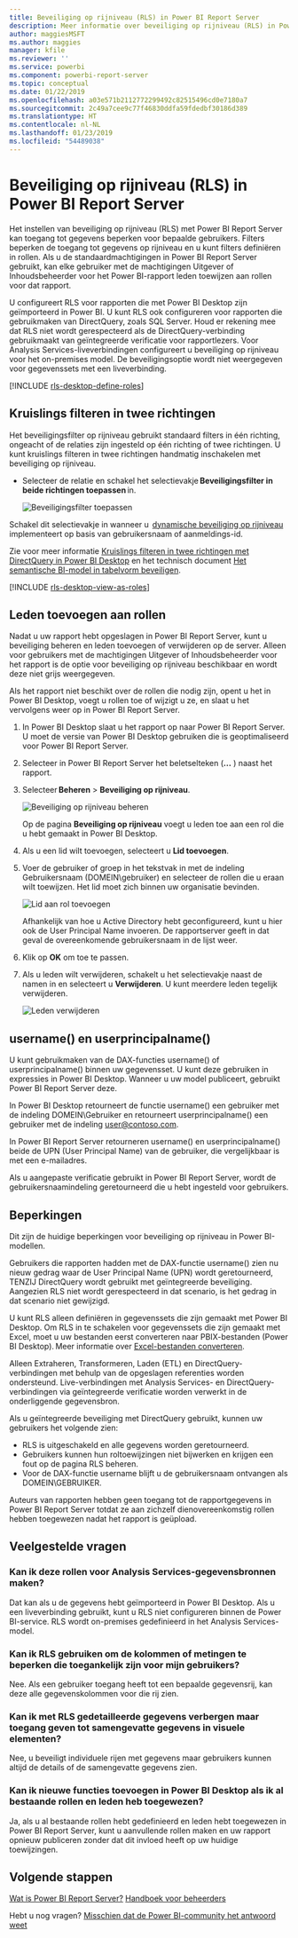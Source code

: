 ```yaml
---
title: Beveiliging op rijniveau (RLS) in Power BI Report Server
description: Meer informatie over beveiliging op rijniveau (RLS) in Power BI Report Server.
author: maggiesMSFT
ms.author: maggies
manager: kfile
ms.reviewer: ''
ms.service: powerbi
ms.component: powerbi-report-server
ms.topic: conceptual
ms.date: 01/22/2019
ms.openlocfilehash: a03e571b2112772299492c82515496cd0e7180a7
ms.sourcegitcommit: 2c49a7cee9c77f46830ddfa59fdedbf30186d389
ms.translationtype: HT
ms.contentlocale: nl-NL
ms.lasthandoff: 01/23/2019
ms.locfileid: "54489038"
---
```

# <a name="row-level-security-rls-in-power-bi-report-server"></a>Beveiliging op rijniveau (RLS) in Power BI Report Server

Het instellen van beveiliging op rijniveau (RLS) met Power BI Report Server kan toegang tot gegevens beperken voor bepaalde gebruikers. Filters beperken de toegang tot gegevens op rijniveau en u kunt filters definiëren in rollen.  Als u de standaardmachtigingen in Power BI Report Server gebruikt, kan elke gebruiker met de machtigingen Uitgever of Inhoudsbeheerder voor het Power BI-rapport leden toewijzen aan rollen voor dat rapport.    

U configureert RLS voor rapporten die met Power BI Desktop zijn geïmporteerd in Power BI. U kunt RLS ook configureren voor rapporten die gebruikmaken van DirectQuery, zoals SQL Server.  Houd er rekening mee dat RLS niet wordt gerespecteerd als de DirectQuery-verbinding gebruikmaakt van geïntegreerde verificatie voor rapportlezers. Voor Analysis Services-liveverbindingen configureert u beveiliging op rijniveau voor het on-premises model. De beveiligingsoptie wordt niet weergegeven voor gegevenssets met een liveverbinding. 

[!INCLUDE [rls-desktop-define-roles](../includes/rls-desktop-define-roles.md)]

## <a name="bidirectional-cross-filtering"></a>Kruislings filteren in twee richtingen

Het beveiligingsfilter op rijniveau gebruikt standaard filters in één richting, ongeacht of de relaties zijn ingesteld op één richting of twee richtingen. U kunt kruislings filteren in twee richtingen handmatig inschakelen met beveiliging op rijniveau.

- Selecteer de relatie en schakel het selectievakje **Beveiligingsfilter in beide richtingen toepassen** in. 

    ![Beveiligingsfilter toepassen](media/row-level-security-report-server/rls-apply-security-filter.png)

Schakel dit selectievakje in wanneer u  [dynamische beveiliging op rijniveau](https://docs.microsoft.com/sql/analysis-services/supplemental-lesson-implement-dynamic-security-by-using-row-filters) implementeert op basis van gebruikersnaam of aanmeldings-id. 

Zie voor meer informatie [Kruislings filteren in twee richtingen met DirectQuery in Power BI Desktop](../desktop-bidirectional-filtering.md) en het technisch document [Het semantische BI-model in tabelvorm beveiligen](http://download.microsoft.com/download/D/2/0/D20E1C5F-72EA-4505-9F26-FEF9550EFD44/Securing%20the%20Tabular%20BI%20Semantic%20Model.docx).

[!INCLUDE [rls-desktop-view-as-roles](../includes/rls-desktop-view-as-roles.md)]


## <a name="add-members-to-roles"></a>Leden toevoegen aan rollen 

Nadat u uw rapport hebt opgeslagen in Power BI Report Server, kunt u beveiliging beheren en leden toevoegen of verwijderen op de server. Alleen voor gebruikers met de machtigingen Uitgever of Inhoudsbeheerder voor het rapport is de optie voor beveiliging op rijniveau beschikbaar en wordt deze niet grijs weergegeven.

 Als het rapport niet beschikt over de rollen die nodig zijn, opent u het in Power BI Desktop, voegt u rollen toe of wijzigt u ze, en slaat u het vervolgens weer op in Power BI Report Server. 

1. In Power BI Desktop slaat u het rapport op naar Power BI Report Server. U moet de versie van Power BI Desktop gebruiken die is geoptimaliseerd voor Power BI Report Server.
2. Selecteer in Power BI Report Server het beletselteken (**...** ) naast het rapport. 

3. Selecteer **Beheren** > **Beveiliging op rijniveau**. 

     ![Beveiliging op rijniveau beheren](media/row-level-security-report-server/power-bi-report-server-rls-dialog.png)

    Op de pagina **Beveiliging op rijniveau** voegt u leden toe aan een rol die u hebt gemaakt in Power BI Desktop.

5. Als u een lid wilt toevoegen, selecteert u **Lid toevoegen**.

1. Voer de gebruiker of groep in het tekstvak in met de indeling Gebruikersnaam (DOMEIN\gebruiker) en selecteer de rollen die u eraan wilt toewijzen. Het lid moet zich binnen uw organisatie bevinden.   

    ![Lid aan rol toevoegen](media/row-level-security-report-server/power-bi-report-server-add-members.png)

    Afhankelijk van hoe u Active Directory hebt geconfigureerd, kunt u hier ook de User Principal Name invoeren. De rapportserver geeft in dat geval de overeenkomende gebruikersnaam in de lijst weer.

1. Klik op **OK** om toe te passen.   

8. Als u leden wilt verwijderen, schakelt u het selectievakje naast de namen in en selecteert u **Verwijderen**.  U kunt meerdere leden tegelijk verwijderen. 

    ![Leden verwijderen](media/row-level-security-report-server/power-bi-report-server-delete-members.png)


## <a name="username-and-userprincipalname"></a>username() en userprincipalname()

U kunt gebruikmaken van de DAX-functies username() of userprincipalname() binnen uw gegevensset. U kunt deze gebruiken in expressies in Power BI Desktop. Wanneer u uw model publiceert, gebruikt Power BI Report Server deze.

In Power BI Desktop retourneert de functie username() een gebruiker met de indeling DOMEIN\Gebruiker en retourneert userprincipalname() een gebruiker met de indeling user@contoso.com.

In Power BI Report Server retourneren username() en userprincipalname() beide de UPN (User Principal Name) van de gebruiker, die vergelijkbaar is met een e-mailadres.

Als u aangepaste verificatie gebruikt in Power BI Report Server, wordt de gebruikersnaamindeling geretourneerd die u hebt ingesteld voor gebruikers.  

## <a name="limitations"></a>Beperkingen 

Dit zijn de huidige beperkingen voor beveiliging op rijniveau in Power BI-modellen. 

Gebruikers die rapporten hadden met de DAX-functie username() zien nu nieuw gedrag waar de User Principal Name (UPN) wordt geretourneerd, TENZIJ DirectQuery wordt gebruikt met geïntegreerde beveiliging.  Aangezien RLS niet wordt gerespecteerd in dat scenario, is het gedrag in dat scenario niet gewijzigd.

U kunt RLS alleen definiëren in gegevenssets die zijn gemaakt met Power BI Desktop. Om RLS in te schakelen voor gegevenssets die zijn gemaakt met Excel, moet u uw bestanden eerst converteren naar PBIX-bestanden (Power BI Desktop). Meer informatie over [Excel-bestanden converteren](../desktop-import-excel-workbooks.md).

Alleen Extraheren, Transformeren, Laden (ETL) en DirectQuery-verbindingen met behulp van de opgeslagen referenties worden ondersteund. Live-verbindingen met Analysis Services- en DirectQuery-verbindingen via geïntegreerde verificatie worden verwerkt in de onderliggende gegevensbron. 

Als u geïntegreerde beveiliging met DirectQuery gebruikt, kunnen uw gebruikers het volgende zien:
- RLS is uitgeschakeld en alle gegevens worden geretourneerd.
- Gebruikers kunnen hun roltoewijzingen niet bijwerken en krijgen een fout op de pagina RLS beheren.
- Voor de DAX-functie username blijft u de gebruikersnaam ontvangen als DOMEIN\GEBRUIKER. 

Auteurs van rapporten hebben geen toegang tot de rapportgegevens in Power BI Report Server totdat ze aan zichzelf dienovereenkomstig rollen hebben toegewezen nadat het rapport is geüpload. 

 

## <a name="faq"></a>Veelgestelde vragen 

### <a name="can-i-create-these-roles-for-analysis-services-data-sources"></a>Kan ik deze rollen voor Analysis Services-gegevensbronnen maken? 

Dat kan als u de gegevens hebt geïmporteerd in Power BI Desktop. Als u een liveverbinding gebruikt, kunt u RLS niet configureren binnen de Power BI-service. RLS wordt on-premises gedefinieerd in het Analysis Services-model. 

### <a name="can-i-use-rls-to-limit-the-columns-or-measures-accessible-by-my-users"></a>Kan ik RLS gebruiken om de kolommen of metingen te beperken die toegankelijk zijn voor mijn gebruikers? 

Nee. Als een gebruiker toegang heeft tot een bepaalde gegevensrij, kan deze alle gegevenskolommen voor die rij zien. 

### <a name="does-rls-let-me-hide-detailed-data-but-give-access-to-data-summarized-in-visuals"></a>Kan ik met RLS gedetailleerde gegevens verbergen maar toegang geven tot samengevatte gegevens in visuele elementen? 

Nee, u beveiligt individuele rijen met gegevens maar gebruikers kunnen altijd de details of de samengevatte gegevens zien. 

### <a name="can-i-add-new-roles-in-power-bi-desktop-if-i-already-have-existing-roles-and-members-assigned"></a>Kan ik nieuwe functies toevoegen in Power BI Desktop als ik al bestaande rollen en leden heb toegewezen? 

Ja, als u al bestaande rollen hebt gedefinieerd en leden hebt toegewezen in Power BI Report Server, kunt u aanvullende rollen maken en uw rapport opnieuw publiceren zonder dat dit invloed heeft op uw huidige toewijzingen. 
 

## <a name="next-steps"></a>Volgende stappen

[Wat is Power BI Report Server?](get-started.md) 
[Handboek voor beheerders](admin-handbook-overview.md)  

Hebt u nog vragen? [Misschien dat de Power BI-community het antwoord weet](https://community.powerbi.com/)